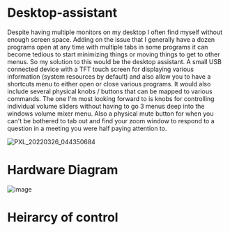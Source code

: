# Desktop-assistant
Despite having multiple monitors on my desktop I often find myself without enough screen space. Adding on the issue that I generally have a dozen programs open at any time with multiple tabs in some programs it can become tedious to start minimizing things or moving things to get to other menus. So my solution to this would be the desktop assistant. A small USB connected device with a TFT touch screen for displaying various information (system resources by default) and also allow you to have a shortcuts menu to either open or close various programs. It would also include several physical knobs / buttons that can be mapped to various commands. The one I'm most looking forward to is knobs for controlling individual volume sliders without having to go 3 menus deep into the windows volume mixer menu. Also a physical mute button for when you can't be bothered to tab out and find your zoom window to respond to a question in a meeting you were half paying attention to. 

![PXL_20220326_044350684](https://user-images.githubusercontent.com/2941745/160225601-41b54152-6427-4133-a9db-b2604b1dd2d7.jpg)

# Hardware Diagram
![image](https://user-images.githubusercontent.com/2941745/160225525-d3e4e846-bf26-4341-abd1-50667cf58d89.png)

# Heirarcy of control
